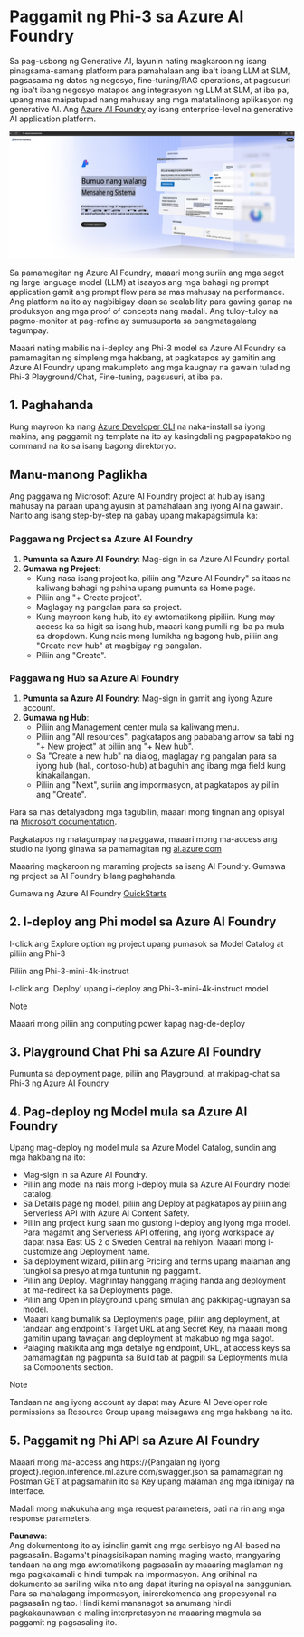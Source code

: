 # **Paggamit ng Phi-3 sa Azure AI Foundry**

Sa pag-usbong ng Generative AI, layunin nating magkaroon ng isang pinagsama-samang platform para pamahalaan ang iba't ibang LLM at SLM, pagsasama ng datos ng negosyo, fine-tuning/RAG operations, at pagsusuri ng iba't ibang negosyo matapos ang integrasyon ng LLM at SLM, at iba pa, upang mas maipatupad nang mahusay ang mga matatalinong aplikasyon ng generative AI. Ang [Azure AI Foundry](https://ai.azure.com) ay isang enterprise-level na generative AI application platform.

![aistudo](../../../../translated_images/aifoundry_home.ffa4fe13d11f26171097f8666a1db96ac0979ffa1adde80374c60d1136c7e1de.tl.png)

Sa pamamagitan ng Azure AI Foundry, maaari mong suriin ang mga sagot ng large language model (LLM) at isaayos ang mga bahagi ng prompt application gamit ang prompt flow para sa mas mahusay na performance. Ang platform na ito ay nagbibigay-daan sa scalability para gawing ganap na produksyon ang mga proof of concepts nang madali. Ang tuloy-tuloy na pagmo-monitor at pag-refine ay sumusuporta sa pangmatagalang tagumpay.

Maaari nating mabilis na i-deploy ang Phi-3 model sa Azure AI Foundry sa pamamagitan ng simpleng mga hakbang, at pagkatapos ay gamitin ang Azure AI Foundry upang makumpleto ang mga kaugnay na gawain tulad ng Phi-3 Playground/Chat, Fine-tuning, pagsusuri, at iba pa.

## **1. Paghahanda**

Kung mayroon ka nang [Azure Developer CLI](https://learn.microsoft.com/azure/developer/azure-developer-cli/overview?WT.mc_id=aiml-138114-kinfeylo) na naka-install sa iyong makina, ang paggamit ng template na ito ay kasingdali ng pagpapatakbo ng command na ito sa isang bagong direktoryo.

## Manu-manong Paglikha

Ang paggawa ng Microsoft Azure AI Foundry project at hub ay isang mahusay na paraan upang ayusin at pamahalaan ang iyong AI na gawain. Narito ang isang step-by-step na gabay upang makapagsimula ka:

### Paggawa ng Project sa Azure AI Foundry

1. **Pumunta sa Azure AI Foundry**: Mag-sign in sa Azure AI Foundry portal.
2. **Gumawa ng Project**:
   - Kung nasa isang project ka, piliin ang "Azure AI Foundry" sa itaas na kaliwang bahagi ng pahina upang pumunta sa Home page.
   - Piliin ang "+ Create project".
   - Maglagay ng pangalan para sa project.
   - Kung mayroon kang hub, ito ay awtomatikong pipiliin. Kung may access ka sa higit sa isang hub, maaari kang pumili ng iba pa mula sa dropdown. Kung nais mong lumikha ng bagong hub, piliin ang "Create new hub" at magbigay ng pangalan.
   - Piliin ang "Create".

### Paggawa ng Hub sa Azure AI Foundry

1. **Pumunta sa Azure AI Foundry**: Mag-sign in gamit ang iyong Azure account.
2. **Gumawa ng Hub**:
   - Piliin ang Management center mula sa kaliwang menu.
   - Piliin ang "All resources", pagkatapos ang pababang arrow sa tabi ng "+ New project" at piliin ang "+ New hub".
   - Sa "Create a new hub" na dialog, maglagay ng pangalan para sa iyong hub (hal., contoso-hub) at baguhin ang ibang mga field kung kinakailangan.
   - Piliin ang "Next", suriin ang impormasyon, at pagkatapos ay piliin ang "Create".

Para sa mas detalyadong mga tagubilin, maaari mong tingnan ang opisyal na [Microsoft documentation](https://learn.microsoft.com/azure/ai-studio/how-to/create-projects).

Pagkatapos ng matagumpay na paggawa, maaari mong ma-access ang studio na iyong ginawa sa pamamagitan ng [ai.azure.com](https://ai.azure.com/)

Maaaring magkaroon ng maraming projects sa isang AI Foundry. Gumawa ng project sa AI Foundry bilang paghahanda.

Gumawa ng Azure AI Foundry [QuickStarts](https://learn.microsoft.com/azure/ai-studio/quickstarts/get-started-code)

## **2. I-deploy ang Phi model sa Azure AI Foundry**

I-click ang Explore option ng project upang pumasok sa Model Catalog at piliin ang Phi-3

Piliin ang Phi-3-mini-4k-instruct

I-click ang 'Deploy' upang i-deploy ang Phi-3-mini-4k-instruct model

> [!NOTE]
>
> Maaari mong piliin ang computing power kapag nag-de-deploy

## **3. Playground Chat Phi sa Azure AI Foundry**

Pumunta sa deployment page, piliin ang Playground, at makipag-chat sa Phi-3 ng Azure AI Foundry

## **4. Pag-deploy ng Model mula sa Azure AI Foundry**

Upang mag-deploy ng model mula sa Azure Model Catalog, sundin ang mga hakbang na ito:

- Mag-sign in sa Azure AI Foundry.
- Piliin ang model na nais mong i-deploy mula sa Azure AI Foundry model catalog.
- Sa Details page ng model, piliin ang Deploy at pagkatapos ay piliin ang Serverless API with Azure AI Content Safety.
- Piliin ang project kung saan mo gustong i-deploy ang iyong mga model. Para magamit ang Serverless API offering, ang iyong workspace ay dapat nasa East US 2 o Sweden Central na rehiyon. Maaari mong i-customize ang Deployment name.
- Sa deployment wizard, piliin ang Pricing and terms upang malaman ang tungkol sa presyo at mga tuntunin ng paggamit.
- Piliin ang Deploy. Maghintay hanggang maging handa ang deployment at ma-redirect ka sa Deployments page.
- Piliin ang Open in playground upang simulan ang pakikipag-ugnayan sa model.
- Maaari kang bumalik sa Deployments page, piliin ang deployment, at tandaan ang endpoint's Target URL at ang Secret Key, na maaari mong gamitin upang tawagan ang deployment at makabuo ng mga sagot.
- Palaging makikita ang mga detalye ng endpoint, URL, at access keys sa pamamagitan ng pagpunta sa Build tab at pagpili sa Deployments mula sa Components section.

> [!NOTE]
> Tandaan na ang iyong account ay dapat may Azure AI Developer role permissions sa Resource Group upang maisagawa ang mga hakbang na ito.

## **5. Paggamit ng Phi API sa Azure AI Foundry**

Maaari mong ma-access ang https://{Pangalan ng iyong project}.region.inference.ml.azure.com/swagger.json sa pamamagitan ng Postman GET at pagsamahin ito sa Key upang malaman ang mga ibinigay na interface.

Madali mong makukuha ang mga request parameters, pati na rin ang mga response parameters.

**Paunawa**:  
Ang dokumentong ito ay isinalin gamit ang mga serbisyo ng AI-based na pagsasalin. Bagama't pinagsisikapan naming maging wasto, mangyaring tandaan na ang mga awtomatikong pagsasalin ay maaaring maglaman ng mga pagkakamali o hindi tumpak na impormasyon. Ang orihinal na dokumento sa sariling wika nito ang dapat ituring na opisyal na sanggunian. Para sa mahalagang impormasyon, inirerekomenda ang propesyonal na pagsasalin ng tao. Hindi kami mananagot sa anumang hindi pagkakaunawaan o maling interpretasyon na maaaring magmula sa paggamit ng pagsasaling ito.